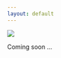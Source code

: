 ```yaml
---
layout: default
---
```


<div class="home center">
  <img src="{{ site.baseurl }}/img/logo.png" />
  <p>Coming soon ...</p>
</div>